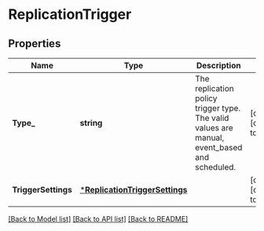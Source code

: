 # ReplicationTrigger

## Properties
Name | Type | Description | Notes
------------ | ------------- | ------------- | -------------
**Type_** | **string** | The replication policy trigger type. The valid values are manual, event_based and scheduled. | [optional] [default to null]
**TriggerSettings** | [***ReplicationTriggerSettings**](ReplicationTriggerSettings.md) |  | [optional] [default to null]

[[Back to Model list]](../README.md#documentation-for-models) [[Back to API list]](../README.md#documentation-for-api-endpoints) [[Back to README]](../README.md)


